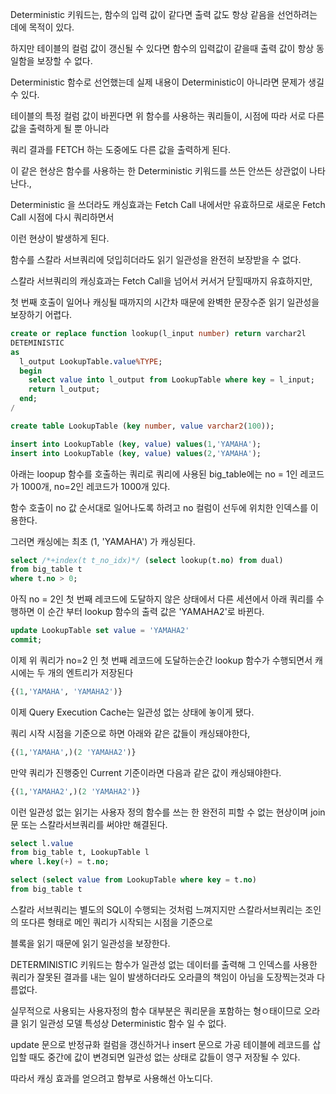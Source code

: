 Deterministic 키워드는, 함수의 입력 값이 같다면 출력 값도 항상 같음을 선언하려는 데에 목적이 있다.

하지만 테이블의 컬럼 값이 갱신될 수 있다면 함수의 입력값이 같을때 출력 값이 항상 동일함을 보장할 수 없다.

Deterministic 함수로 선언했는데 실제 내용이 Deterministic이 아니라면 문제가 생길 수 있다.

테이블의 특정 컬럼 값이 바뀐다면 위 함수를 사용하는 쿼리들이, 시점에 따라 서로 다른 값을 출력하게 될 뿐 아니라

쿼리 결과를 FETCH 하는 도중에도 다른 값을 출력하게 된다.

이 같은 현상은 함수를 사용하는 한 Deterministic 키워드를 쓰든 안쓰든 상관없이 나타난다.,

Deterministic 을 쓰더라도 캐싱효과는 Fetch Call 내에서만 유효하므로 새로운 Fetch Call 시점에 다시 쿼리하면서

이런 현상이 발생하게 된다.

함수를 스칼라 서브쿼리에 덧입히더라도 읽기 일관성을 완전히 보장받을 수 없다.

스칼라 서브쿼리의 캐싱효과는 Fetch Call을 넘어서 커서거 닫힐때까지 유효하지만,

첫 번째 호출이 일어나 캐싱될 때까지의 시간차 때문에 완벽한 문장수준 읽기 일관성을 보장하기 어렵다.

```sql
create or replace function lookup(l_input number) return varchar2l
DETEMINISTIC
as
  l_output LookupTable.value%TYPE;
  begin
    select value into l_output from LookupTable where key = l_input;
    return l_output;
  end;
/

create table LookupTable (key number, value varchar2(100));

insert into LookupTable (key, value) values(1,'YAMAHA');
insert into LookupTable (key, value) values(2,'YAMAHA');
```

아래는 loopup 함수를 호출하는 쿼리로 쿼리에 사용된 big_table에는 no = 1인 레코드가 1000개, no=2인 레코드가 1000개 있다.

함수 호출이 no 값 순서대로 일어나도록 하려고 no 컬럼이 선두에 위치한 인덱스를 이용한다.

그러면 캐싱에는 최초 (1, 'YAMAHA') 가 캐싱된다.

```sql
select /*+index(t t_no_idx)*/ (select lookup(t.no) from dual)
from big_table t
where t.no > 0;
```

아직 no = 2인 첫 번째 레코드에 도달하지 않은 상태에서 다른 세션에서 아래 쿼리를 수행하면 이 순간 부터 lookup 함수의 출력 값은 'YAMAHA2'로 바뀐다.

```sql
update LookupTable set value = 'YAMAHA2'
commit;
```

이제 위 쿼리가 no=2 인 첫 번째 레코드에 도달하는순간 lookup 함수가 수행되면서 캐시에는 두 개의 엔트리가 저장된다

```sql
{(1,'YAMAHA', 'YAMAHA2')}
```

이제 Query Execution Cache는 일관성 없는 상태에 놓이게 됐다.

쿼리 시작 시점을 기준으로 하면 아래와 같은 값들이 캐싱돼야한다,

```sql
{(1,'YAMAHA',)(2 'YAMAHA2')}
```

만약 쿼리가 진행중인 Current 기준이라면 다음과 같은 값이 캐싱돼야한다.

```sql
{(1,'YAMAHA2',)(2 'YAMAHA2')}
```

이런 일관성 없는 읽기는 사용자 정의 함수를 쓰는 한 완전히 피할 수 없는 현상이며 join 문 또는 스칼라서브쿼리를 써야만 해결된다.

```sql
select l.value
from big_table t, LookupTable l
where l.key(+) = t.no;

select (select value from LookupTable where key = t.no)
from big_table t
```

스칼라 서브쿼리는 별도의 SQL이 수행되는 것처럼 느껴지지만 스칼라서브쿼리는 조인의 또다른 형태로 메인 쿼리가 시작되는 시점을 기준으로

블록을 읽기 때문에 읽기 일관성을 보장한다.

DETERMINISTIC 키워드는 함수가 일관성 없는 데이터를 출력해 그 인덱스를 사용한 쿼리가 잘못된 결과를 내는 일이 발생하더라도 오라클의 책임이 아님을 도장찍는것과 다름없다.

실무적으로 사용되는 사용자정의 함수 대부분은 쿼리문을 포함하는 형ㅇ태이므로 오라클 읽기 일관성 모델 특성상 Deterministic 함수 일 수 없다.

update 문으로 반정규화 컬럼을 갱신하거나 insert 문으로 가공 테이블에 레코드를 삽입할 때도 중간에 값이 변경되면 일관성 없는 상태로 값들이 영구 저장될 수 있다.

따라서 캐싱 효과를 얻으려고 함부로 사용해선 아노디다.
